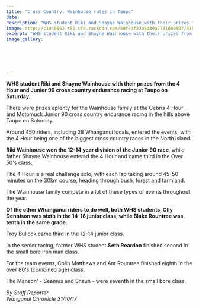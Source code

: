 ```yaml
---
title: "Cross Country: Wainhouse rules in Taupo"
date: 
description: "WHS student Riki and Shayne Wainhouse with their prizes from the 4 Hour and Junior 90 cross country endurance racing..."
image: http://c1940652.r52.cf0.rackcdn.com/59f7df22b8d39a7731000507/Riki-Wainhouse-Motomuch-in-Taupo.jpg
excerpt: "WHS student Riki and Shayne Wainhouse with their prizes from the 4 Hour and Junior 90 cross country endurance racing at Taupo on Saturday."
image_gallery:
    
    
    
    
    
---
```


<p><strong>WHS student Riki and Shayne Wainhouse with their prizes from the 4 Hour and Junior 90 cross country endurance racing at Taupo on Saturday.</strong></p>
<p class="element element-paragraph">There were prizes aplenty for the Wainhouse family at the Cebris 4 Hour and Motomuck Junior 90 cross country endurance racing in the hills above Taupo on Saturday.</p>
<p class="element element-paragraph">Around 450 riders, including 28 Whanganui locals, entered the events, with the 4 Hour being one of the biggest cross country races in the North Island.</p>
<p class="element element-paragraph"><strong>Riki Wainhouse won the 12-14 year division of the Junior 90 race</strong>, while father Shayne Wainhouse entered the 4 Hour and came third in the Over 50's class.</p>
<p class="element element-paragraph">The 4 Hour is a real challenge solo, with each lap taking around 45-50 minutes on the 30km course, heading through bush, forest and farmland.</p>
<p class="element element-paragraph">The Wainhouse family compete in a lot of these types of events throughout the year.</p>
<p class="element element-paragraph"><strong>Of the other Whanganui riders to do well, both WHS students, Olly Dennison was sixth in the 14-16 junior class, while Blake Rountree was tenth in the same grade.</strong></p>
<p class="element element-paragraph">Troy Bullock came third in the 12-14 junior class.</p>
<p class="element element-paragraph">In the senior racing, former WHS student <strong>Seth Reardon</strong> finished second in the small bore iron man class.</p>
<p class="element element-paragraph">For the team events, Colin Matthews and Ant Rountree finished eighth in the over 80's (combined age) class.</p>
<p class="element element-paragraph">The Manson' - Seamus and Shaun - were seventh in the small bore class.</p>
<p><em>By Staff Reporter<br />Wanganui Chronicle 31/10/17</em></p>

